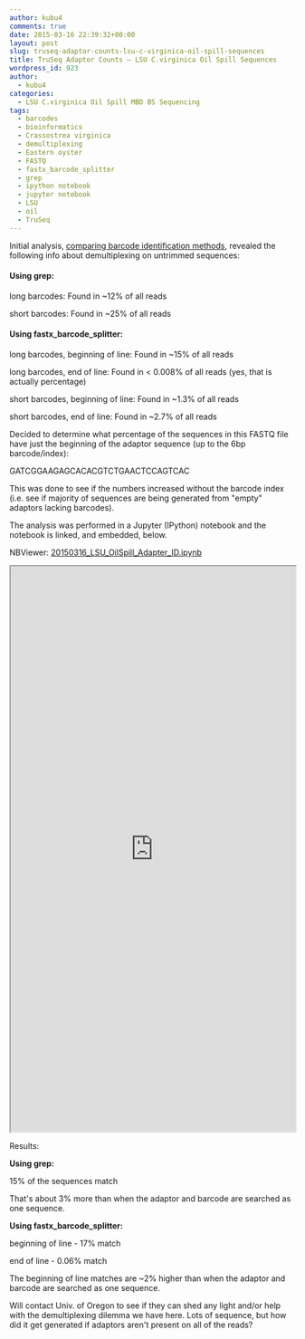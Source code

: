 ```yaml
---
author: kubu4
comments: true
date: 2015-03-16 22:39:32+00:00
layout: post
slug: truseq-adaptor-counts-lsu-c-virginica-oil-spill-sequences
title: TruSeq Adaptor Counts – LSU C.virginica Oil Spill Sequences
wordpress_id: 923
author:
  - kubu4
categories:
  - LSU C.virginica Oil Spill MBD BS Sequencing
tags:
  - barcodes
  - bioinformatics
  - Crassostrea virginica
  - demultiplexing
  - Eastern oyster
  - FASTQ
  - fastx_barcode_splitter
  - grep
  - ipython notebook
  - jupyter notebook
  - LSU
  - oil
  - TruSeq
---
```


Initial analysis, [comparing barcode identification methods](https://robertslab.github.io/sams-notebook/2015/03/14/truseq-adaptor-identification-method-comparison-lsu-c-virginica-oil-spill-sequences.html), revealed the following info about demultiplexing on untrimmed sequences:



#### Using grep:



long barcodes: Found in ~12% of all reads

short barcodes: Found in ~25% of all reads



#### Using fastx_barcode_splitter:



long barcodes, beginning of line: Found in ~15% of all reads

long barcodes, end of line: Found in < 0.008% of all reads (yes, that is actually percentage)

short barcodes, beginning of line: Found in ~1.3% of all reads

short barcodes, end of line: Found in ~2.7% of all reads



Decided to determine what percentage of the sequences in this FASTQ file have just the beginning of the adaptor sequence (up to the 6bp barcode/index):

GATCGGAAGAGCACACGTCTGAACTCCAGTCAC

This was done to see if the numbers increased without the barcode index (i.e. see if majority of sequences are being generated from "empty" adaptors lacking barcodes).

The analysis was performed in a Jupyter (IPython) notebook and the notebook is linked, and embedded, below.

NBViewer: [20150316_LSU_OilSpill_Adapter_ID.ipynb](https://nbviewer.ipython.org/url/eagle.fish.washington.edu/Arabidopsis/iPythonNotebooks/20150316_LSU_OilSpill_Adapter_ID.ipynb)

<iframe src="https://nbviewer.ipython.org/url/eagle.fish.washington.edu/Arabidopsis/iPythonNotebooks/20150316_LSU_OilSpill_Adapter_ID.ipynb" width="100%" height="1000" scrolling="yes"></iframe>



Results:

**Using grep:**

15% of the sequences match

That's about 3% more than when the adaptor and barcode are searched as one sequence.

**Using fastx_barcode_splitter:**

beginning of line - 17% match

end of line - 0.06% match

The beginning of line matches are ~2% higher than when the adaptor and barcode are searched as one sequence.

Will contact Univ. of Oregon to see if they can shed any light and/or help with the demultiplexing dilemma we have here. Lots of sequence, but how did it get generated if adaptors aren't present on all of the reads?
